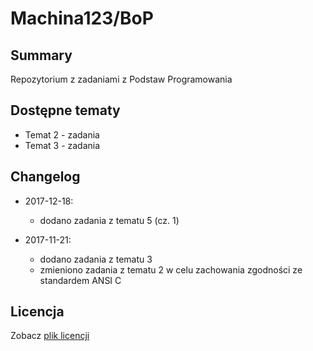 # Machina123/BoP
## Summary
Repozytorium z zadaniami z Podstaw Programowania

## Dostępne tematy
* Temat 2 - zadania
* Temat 3 - zadania

## Changelog
* 2017-12-18:
    * dodano zadania z tematu 5 (cz. 1)
    
* 2017-11-21:
    * dodano zadania z tematu 3
    * zmieniono zadania z tematu 2 w celu zachowania zgodności ze standardem ANSI C

## Licencja
Zobacz [plik licencji](https://github.com/Machina123/BoP/tree/master/LICENSE.md)
